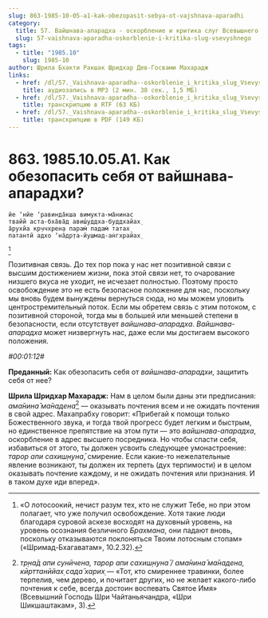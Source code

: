```yaml
---
slug: 863-1985-10-05-a1-kak-obezopasit-sebya-ot-vajshnava-aparadhi
category:
  title: 57. Вайшнава-апарадха - оскорбление и критика слуг Всевышнего
  slug: 57-vaishnava-aparadha-oskorblenie-i-kritika-slug-vsevyshnego
tags:
  - title: "1985.10"
    slug: 1985-10
author: Шрила Бхакти Ракшак Шридхар Дев-Госвами Махарадж
links:
  - href: /dl/57._Vaishnava-aparadha--oskorblenie_i_kritika_slug_Vsevyshnego/863_1985.10.05.A1_SridharMj_Kak_obezopasit_sebya_ot_vayshnava-aparadhi.mp3
    title: аудиозапись в MP3 (2 мин. 38 сек., 1,5 МБ)
  - href: /dl/57._Vaishnava-aparadha--oskorblenie_i_kritika_slug_Vsevyshnego/863_1985.10.05.A1_SridharMj_Kak_obezopasit_sebya_ot_vayshnava-aparadhi.rtf
    title: транскрипцию в RTF (63 КБ)
  - href: /dl/57._Vaishnava-aparadha--oskorblenie_i_kritika_slug_Vsevyshnego/863_1985.10.05.A1_SridharMj_Kak_obezopasit_sebya_ot_vayshnava-aparadhi.pdf
    title: транскрипцию в PDF (149 КБ)
---
```


# 863. 1985.10.05.A1. Как обезопасить себя от вайшнава-апарадхи?

    йе ‘нйе ‘равинда̄кша вимукта-ма̄нинас
    твайй аста-бха̄ва̄д авиш́уддха-буддхайах̣
    а̄рухйа кр̣ччхрен̣а парам̇ падам̇ татах̣
    патантй адхо ‘на̄др̣та-йушмад-ан̇гхрайах̣
[^_ftn1]

Позитивная связь. До тех пор пока у нас нет позитивной связи с высшим достижением жизни, пока этой связи нет, то очарование низшего вкуса не уходит, не исчезает полностью. Поэтому просто освобождение это не есть безопасное положение для нас, поскольку мы вновь будем вынуждены вернуться сюда, но мы можем уловить центростремительный поток. Если мы обретем связь с этим потоком, с позитивной стороной, тогда мы в большей или меньшей степени в безопасности, если отсутствует *вайшнава-апарадха*. *Вайшнава-апарадха* может низвергнуть нас, даже если мы достигаем высокого положения.

*#00:01:12#*

**Преданный:** Как обезопасить себя от *вайшнава-апарадхи*, защитить себя от нее?

**Шрила Шридхар Махарадж:** Нам в целом были даны эти предписания: *ама̄нина̄ ма̄надена*[^_ftn2] — оказывать почтения всем и не ожидать почтения в свой адрес. Махапрабху говорит: «Прибегай к помощи только Божественного звука, и тогда твой прогресс будет легким и быстрым, но единственное препятствие на этом пути — это *вайшнава-апарадха*, оскорбление в адрес высшего посредника. Но чтобы спасти себя, избавиться от этого, ты должен усвоить следующее умонастроение: *тарор апи сахиш̣н̣уна̄*, смирение. Если какие-то нежелательные явление возникают, ты должен их терпеть (дух терпимости) и в целом оказывать почтение каждому, и не ожидать почтения или признания. И в таком духе иди вперед».



[^_ftn1]: «О лотосоокий, нечист разум тех, кто не служит Тебе, но при этом полагает, что уже получил освобождение. Хотя такие люди благодаря суровой аскезе восходят на духовный уровень, на уровень осознания безличного *Брахмана*, они падают вновь, поскольку отказываются поклоняться Твоим лотосным стопам» («Шримад-Бхагаватам», 10.2.32).

[^_ftn2]: *тр̣на̄д апи сунӣчена, тарор апи сахиш̣н̣уна̄ / ама̄нина̄ ма̄надена, кӣрттанӣйах̣ сада̄ харих̣* — «Тот, кто смиреннее травинки, более терпелив, чем дерево, и почитает других, но не желает какого-либо почтения к себе, всегда достоин воспевать Святое Имя» (Всевышний Господь Шри Чайтаньячандра, «Шри Шикшаштакам», 3).

